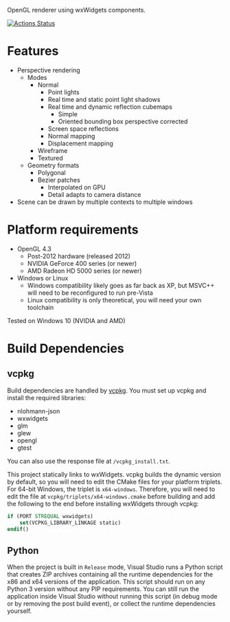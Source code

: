 OpenGL renderer using wxWidgets components.

[![Actions Status](https://github.com/seckujdivad/gameengine/workflows/Windows%20build%20and%20test/badge.svg)](https://github.com/seckujdivad/gameengine/actions)

# Features
* Perspective rendering
  * Modes
    * Normal
      * Point lights
      * Real time and static point light shadows
      * Real time and dynamic reflection cubemaps
        * Simple
        * Oriented bounding box perspective corrected
      * Screen space reflections
      * Normal mapping
      * Displacement mapping
    * Wireframe
    * Textured
  * Geometry formats
    * Polygonal
    * Bezier patches
      * Interpolated on GPU
      * Detail adapts to camera distance
* Scene can be drawn by multiple contexts to multiple windows

# Platform requirements
* OpenGL 4.3
  * Post-2012 hardware (released 2012)
  * NVIDIA GeForce 400 series (or newer)
  * AMD Radeon HD 5000 series (or newer)
* Windows or Linux
  * Windows compatibility likely goes as far back as XP, but MSVC++ will need to be reconfigured to run pre-Vista
  * Linux compatibility is only theoretical, you will need your own toolchain

Tested on Windows 10 (NVIDIA and AMD)

# Build Dependencies
## vcpkg
Build dependencies are handled by [vcpkg](https://github.com/microsoft/vcpkg). You must set up vcpkg and install the required libraries:
* nlohmann-json
* wxwidgets
* glm
* glew
* opengl
* gtest

You can also use the response file at `/vcpkg_install.txt`.

This project statically links to wxWidgets. vcpkg builds the dynamic version by default, so you will need to edit the CMake files for your platform triplets. For 64-bit Windows, the triplet is `x64-windows`. Therefore, you will need to edit the file at `vcpkg/triplets/x64-windows.cmake` before building and add the following to the end before installing wxWidgets through vcpkg:
```cmake
if (PORT STREQUAL wxwidgets)
	set(VCPKG_LIBRARY_LINKAGE static)
endif()
```

## Python
When the project is built in `Release` mode, Visual Studio runs a Python script that creates ZIP archives containing all the runtime dependencies for the x86 and x64 versions of the application. This script should run on any Python 3 version without any PIP requirements. You can still run the application inside Visual Studio without running this script (in debug mode or by removing the post build event), or collect the runtime dependencies yourself.